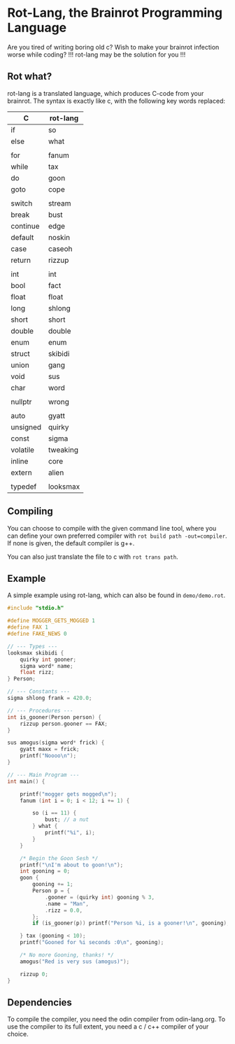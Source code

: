 # Rot-Lang, the Brainrot Programming Language
Are you tired of writing boring old c?
Wish to make your brainrot infection worse while coding?
!!! rot-lang may be the solution for you !!!
## Rot what?
rot-lang is a translated language, which produces C-code from your brainrot.
The syntax is exactly like c, with the following key words replaced:

| C   | rot-lang |
| ----- | ----- |
| if | so |
| else | what |
|  |  |
| for | fanum |
| while | tax |
| do | goon |
| goto | cope |
|  |  |
| switch | stream |
| break | bust |
| continue | edge |
| default | noskin |
| case | caseoh |
| return | rizzup |
|  |  |
| int | int |
| bool | fact |
| float | float |
| long | shlong |
| short | short |
| double | double |
| enum | enum |
| struct | skibidi |
| union | gang |
| void | sus |
| char | word |
|  |  |
| nullptr | wrong |
|  |  |
| auto | gyatt |
| unsigned | quirky |
| const | sigma |
| volatile | tweaking |
| inline | core |
| extern | alien |
|  |  |
| typedef | looksmax |

## Compiling
You can choose to compile with the given command line tool, where you can define your own preferred compiler with `rot build path -out=compiler`.
If none is given, the default compiler is g++.

You can also just translate the file to c with `rot trans path`.

## Example
A simple example using rot-lang, which can also be found in `demo/demo.rot`.
```cpp
#include "stdio.h"

#define MOGGER_GETS_MOGGED 1
#define FAX 1
#define FAKE_NEWS 0

// --- Types ---
looksmax skibidi {
    quirky int gooner;
    sigma word* name;
    float rizz;
} Person;

// --- Constants ---
sigma shlong frank = 420.0;

// --- Procedures ---
int is_gooner(Person person) {
    rizzup person.gooner == FAX;
}

sus amogus(sigma word* frick) {
    gyatt maxx = frick;
    printf("Noooo\n");
}

// --- Main Program ---
int main() {

    printf("mogger gets mogged\n");
    fanum (int i = 0; i < 12; i += 1) {

        so (i == 11) {
            bust; // a nut
        } what {
            printf("%i", i);
        }
    }

    /* Begin the Goon Sesh */
    printf("\nI'm about to goon!\n");
    int gooning = 0;
    goon {
        gooning += 1;
        Person p = {
            .gooner = (quirky int) gooning % 3,
            .name = "Man",
            .rizz = 0.0,
        };
        if (is_gooner(p)) printf("Person %i, is a gooner!\n", gooning);

    } tax (gooning < 10);
    printf("Gooned for %i seconds :0\n", gooning);

    /* No more Gooning, thanks! */
    amogus("Red is very sus (amogus)");

    rizzup 0;
}
```

## Dependencies
To compile the compiler, you need the odin compiler from odin-lang.org.
To use the compiler to its full extent, you need a c / c++ compiler of your choice.
